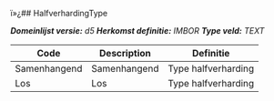 ï»¿## HalfverhardingType

*__Domeinlijst versie:__ d5*
*__Herkomst definitie:__ IMBOR*
*__Type veld:__ TEXT*

|__Code__ |__Description__ |__Definitie__	|
|	---	|	---	|   ---	| 
| Samenhangend | Samenhangend | Type halfverharding |
| Los | Los | Type halfverharding |
